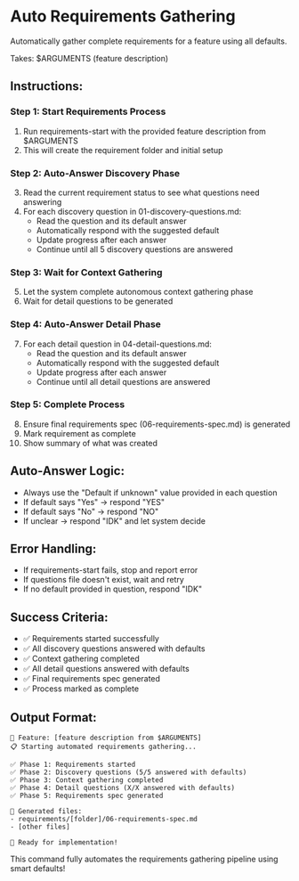 # Auto Requirements Gathering

Automatically gather complete requirements for a feature using all defaults.

Takes: $ARGUMENTS (feature description)

## Instructions:

### Step 1: Start Requirements Process
1. Run requirements-start with the provided feature description from $ARGUMENTS
2. This will create the requirement folder and initial setup

### Step 2: Auto-Answer Discovery Phase
3. Read the current requirement status to see what questions need answering
4. For each discovery question in 01-discovery-questions.md:
   - Read the question and its default answer
   - Automatically respond with the suggested default
   - Update progress after each answer
   - Continue until all 5 discovery questions are answered

### Step 3: Wait for Context Gathering 
5. Let the system complete autonomous context gathering phase
6. Wait for detail questions to be generated

### Step 4: Auto-Answer Detail Phase
7. For each detail question in 04-detail-questions.md:
   - Read the question and its default answer
   - Automatically respond with the suggested default
   - Update progress after each answer
   - Continue until all detail questions are answered

### Step 5: Complete Process
8. Ensure final requirements spec (06-requirements-spec.md) is generated
9. Mark requirement as complete
10. Show summary of what was created

## Auto-Answer Logic:
- Always use the "Default if unknown" value provided in each question
- If default says "Yes" → respond "YES" 
- If default says "No" → respond "NO"
- If unclear → respond "IDK" and let system decide

## Error Handling:
- If requirements-start fails, stop and report error
- If questions file doesn't exist, wait and retry
- If no default provided in question, respond "IDK"

## Success Criteria:
- ✅ Requirements started successfully
- ✅ All discovery questions answered with defaults
- ✅ Context gathering completed
- ✅ All detail questions answered with defaults  
- ✅ Final requirements spec generated
- ✅ Process marked as complete

## Output Format:
```
🎯 Feature: [feature description from $ARGUMENTS]
📋 Starting automated requirements gathering...

✅ Phase 1: Requirements started
✅ Phase 2: Discovery questions (5/5 answered with defaults)
✅ Phase 3: Context gathering completed
✅ Phase 4: Detail questions (X/X answered with defaults)
✅ Phase 5: Requirements spec generated

📁 Generated files:
- requirements/[folder]/06-requirements-spec.md
- [other files]

🚀 Ready for implementation!
```

This command fully automates the requirements gathering pipeline using smart defaults!